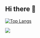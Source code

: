 ## Hi there 👋

[![Top Langs](https://github-readme-stats.vercel.app/api/top-langs/?username=HemantArora2004&layout=donut)](https://github.com/HemantArora2004/github-readme-stats)

<picture>
  <source
    srcset="https://github-readme-stats.vercel.app/api/top-langs?username=HemantArora2004&show_icons=true&locale=en&layout=compact&theme=dark&hide=HTML%2CCSS%2CSCSS%2CRuby%2CJupyter%20Notebook"
    media="(prefers-color-scheme: dark)"
  />
  <source
    srcset="https://github-readme-stats.vercel.app/api/top-langs?username=HemantArora2004&show_icons=true&locale=en&layout=compact&hide=HTML%2CCSS%2CSCSS%2CRuby%2CJupyter%20Notebook"
    media="(prefers-color-scheme: light), (prefers-color-scheme: no-preference)"
  />
  <img src="https://github-readme-stats.vercel.app/api/top-langs?username=HemantArora2004&show_icons=true&locale=en&layout=compact&hide=HTML%2CCSS%2CSCSS%2CRuby%2CJupyter%20Notebook" />
</picture>




<!--
**HemantArora2004/HemantArora2004** is a ✨ _special_ ✨ repository because its `README.md` (this file) appears on your GitHub profile.

Here are some ideas to get you started:

- 🔭 I’m currently working on ...
- 🌱 I’m currently learning ...
- 👯 I’m looking to collaborate on ...
- 🤔 I’m looking for help with ...
- 💬 Ask me about ...
- 📫 How to reach me: ...
- 😄 Pronouns: ...
- ⚡ Fun fact: ...
-->
